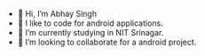 - 👋 Hi, I’m Abhay Singh
- 👀 I like to code for android applications.
- 🌱 I’m currently studying in NIT Srinagar.
- 💞️ I’m looking to collaborate for a android project.


<!---
AbhaySingh100/AbhaySingh100 is a ✨ special ✨ repository because its `README.md` (this file) appears on your GitHub profile.
You can click the Preview link to take a look at your changes.
--->
